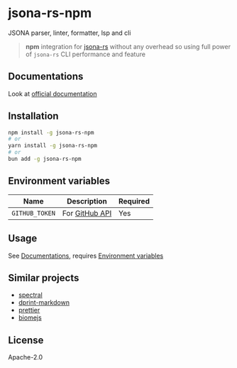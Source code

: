 # jsona-rs-npm

JSONA parser, linter, formatter, lsp and cli

> **npm** integration for [jsona-rs](https://github.com/jsona/jsona) without any overhead so using full power of `jsona-rs` CLI performance and feature

## Documentations

Look at [official documentation](https://jsona.github.io/jsona)

## Installation

```sh
npm install -g jsona-rs-npm
# or
yarn install -g jsona-rs-npm
# or
bun add -g jsona-rs-npm
```

## Environment variables

| Name           | Description                                                                                     | Required |
| -------------- | ----------------------------------------------------------------------------------------------- | -------- |
| `GITHUB_TOKEN` | For [GitHub API](https://docs.github.com/rest/overview/resources-in-the-rest-api#rate-limiting) | Yes      |

## Usage

See [Documentations](#documentations), requires [Environment variables](#environment-variables)

## Similar projects

- [spectral](https://github.com/stoplightio/spectral)
- [dprint-markdown](https://github.com/dprint/dprint-plugin-markdown)
- [prettier](https://prettier.io)
- [biomejs](https://biomejs.dev)

## License

Apache-2.0
